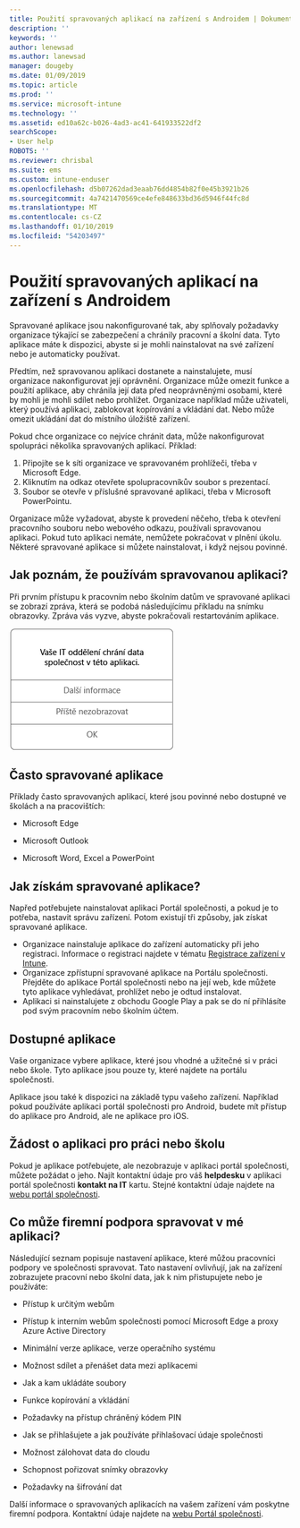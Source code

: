 ```yaml
---
title: Použití spravovaných aplikací na zařízení s Androidem | Dokumentace Microsoftu
description: ''
keywords: ''
author: lenewsad
ms.author: lanewsad
manager: dougeby
ms.date: 01/09/2019
ms.topic: article
ms.prod: ''
ms.service: microsoft-intune
ms.technology: ''
ms.assetid: ed10a62c-b026-4ad3-ac41-641933522df2
searchScope:
- User help
ROBOTS: ''
ms.reviewer: chrisbal
ms.suite: ems
ms.custom: intune-enduser
ms.openlocfilehash: d5b07262dad3eaab76dd4854b82f0e45b3921b26
ms.sourcegitcommit: 4a7421470569ce4efe848633bd36d5946f44fc8d
ms.translationtype: MT
ms.contentlocale: cs-CZ
ms.lasthandoff: 01/10/2019
ms.locfileid: "54203497"
---
```

# <a name="use-managed-apps-on-your-android-device"></a>Použití spravovaných aplikací na zařízení s Androidem
Spravované aplikace jsou nakonfigurované tak, aby splňovaly požadavky organizace týkající se zabezpečení a chránily pracovní a školní data. Tyto aplikace máte k dispozici, abyste si je mohli nainstalovat na své zařízení nebo je automaticky používat. 

Předtím, než spravovanou aplikaci dostanete a nainstalujete, musí organizace nakonfigurovat její oprávnění. Organizace může omezit funkce a použití aplikace, aby chránila její data před neoprávněnými osobami, které by mohli je mohli sdílet nebo prohlížet. Organizace například může uživateli, který používá aplikaci, zablokovat kopírování a vkládání dat. Nebo může omezit ukládání dat do místního úložiště zařízení.

Pokud chce organizace co nejvíce chránit data, může nakonfigurovat spolupráci několika spravovaných aplikací. Příklad:
1. Připojíte se k síti organizace ve spravovaném prohlížeči, třeba v Microsoft Edge.
2. Kliknutím na odkaz otevřete spolupracovníkův soubor s prezentací.
3. Soubor se otevře v příslušné spravované aplikaci, třeba v Microsoft PowerPointu.

Organizace může vyžadovat, abyste k provedení něčeho, třeba k otevření pracovního souboru nebo webového odkazu, používali spravovanou aplikaci. Pokud tuto aplikaci nemáte, nemůžete pokračovat v plnění úkolu. Některé spravované aplikace si můžete nainstalovat, i když nejsou povinné.

## <a name="how-do-i-know-im-using-a-managed-app"></a>Jak poznám, že používám spravovanou aplikaci?
Při prvním přístupu k pracovním nebo školním datům ve spravované aplikaci se zobrazí zpráva, která se podobá následujícímu příkladu na snímku obrazovky. Zpráva vás vyzve, abyste pokračovali restartováním aplikace.

![Snímek obrazovky se zprávou, která se zobrazí, když uživatel na zařízení otevře spravovanou aplikaci. Text zprávy: „Organizace teď chrání svoje data v této aplikaci. Abyste mohli pokračovat, musíte aplikaci restartovat.“ Za zprávou je tlačítko OK.](./media/managed-apps-message.png)

## <a name="commonly-managed-apps"></a>Často spravované aplikace  
Příklady často spravovaných aplikací, které jsou povinné nebo dostupné ve školách a na pracovištích:

-   Microsoft Edge

-   Microsoft Outlook

-   Microsoft Word, Excel a PowerPoint

## <a name="how-do-i-get-managed-apps"></a>Jak získám spravované aplikace?
Napřed potřebujete nainstalovat aplikaci Portál společnosti, a pokud je to potřeba, nastavit správu zařízení. Potom existují tři způsoby, jak získat spravované aplikace.
* Organizace nainstaluje aplikace do zařízení automaticky při jeho registraci. Informace o registraci najdete v tématu [Registrace zařízení v Intune](enroll-your-device-in-Intune-android.md).
* Organizace zpřístupní spravované aplikace na Portálu společnosti. Přejděte do aplikace Portál společnosti nebo na její web, kde můžete tyto aplikace vyhledávat, prohlížet nebo je odtud instalovat. 
* Aplikaci si nainstalujete z obchodu Google Play a pak se do ní přihlásíte pod svým pracovním nebo školním účtem.  

 ## <a name="available-apps"></a>Dostupné aplikace   
 Vaše organizace vybere aplikace, které jsou vhodné a užitečné si v práci nebo škole. Tyto aplikace jsou pouze ty, které najdete na portálu společnosti.   

 Aplikace jsou také k dispozici na základě typu vašeho zařízení. Například pokud používáte aplikaci portál společnosti pro Android, budete mít přístup do aplikace pro Android, ale ne aplikace pro iOS.   

 ## <a name="request-an-app-for-work-or-school"></a>Žádost o aplikaci pro práci nebo školu   
 Pokud je aplikace potřebujete, ale nezobrazuje v aplikaci portál společnosti, můžete požádat o jeho. Najít kontaktní údaje pro váš **helpdesku** v aplikaci portál společnosti **kontakt na IT** kartu. Stejné kontaktní údaje najdete na [webu portál společnosti](https://go.microsoft.com/fwlink/?linkid=2010980).   

## <a name="what-can-my-company-support-manage-in-an-app"></a>Co může firemní podpora spravovat v mé aplikaci?  
Následující seznam popisuje nastavení aplikace, které můžou pracovníci podpory ve společnosti spravovat. Tato nastavení ovlivňují, jak na zařízení zobrazujete pracovní nebo školní data, jak k nim přistupujete nebo je používáte:

* Přístup k určitým webům  

* Přístup k interním webům společnosti pomocí Microsoft Edge a proxy Azure Active Directory  

* Minimální verze aplikace, verze operačního systému

* Možnost sdílet a přenášet data mezi aplikacemi  

* Jak a kam ukládáte soubory  

* Funkce kopírování a vkládání  

* Požadavky na přístup chráněný kódem PIN  

* Jak se přihlašujete a jak používáte přihlašovací údaje společnosti  

* Možnost zálohovat data do cloudu  

* Schopnost pořizovat snímky obrazovky  

* Požadavky na šifrování dat  

Další informace o spravovaných aplikacích na vašem zařízení vám poskytne firemní podpora. Kontaktní údaje najdete na [webu Portál společnosti](https://go.microsoft.com/fwlink/?linkid=2010980).
